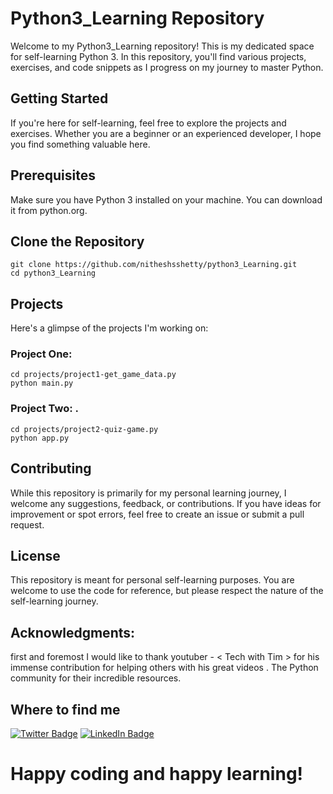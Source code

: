 # Python3_Learning Repository

Welcome to my Python3_Learning repository! This is my dedicated space for self-learning Python 3. In this repository, you'll find various projects, exercises, and code snippets as I progress on my journey to master Python.

## Getting Started

If you're here for self-learning, feel free to explore the projects and exercises. Whether you are a beginner or an experienced developer, I hope you find something valuable here.

## Prerequisites
Make sure you have Python 3 installed on your machine. You can download it from python.org.

## Clone the Repository
```
git clone https://github.com/nitheshsshetty/python3_Learning.git
cd python3_Learning
```
## Projects

Here's a glimpse of the projects I'm working on:

### Project One: 
```
cd projects/project1-get_game_data.py
python main.py
```

### Project Two: .
```
cd projects/project2-quiz-game.py
python app.py
```

## Contributing

While this repository is primarily for my personal learning journey, I welcome any suggestions, feedback, or contributions. If you have ideas for improvement or spot errors, feel free to create an issue or submit a pull request.

## License

This repository is meant for personal self-learning purposes. You are welcome to use the code for reference, but please respect the nature of the self-learning journey.

## Acknowledgments: 

first and foremost I would like to thank youtuber - < Tech with Tim > for his immense contribution for helping others with his great videos .
The Python community for their incredible resources.

## Where to find me 

[![Twitter Badge](https://img.shields.io/badge/Twitter-Profile-informational?style=flat&logo=twitter&logoColor=white&color=1CA2F1)](https://twitter.com/NithEth)
[![LinkedIn Badge](https://img.shields.io/badge/LinkedIn-Profile-informational?style=flat&logo=linkedin&logoColor=white&color=0D76A8)](https://www.linkedin.com/in/nitheshshetty/)

# Happy coding and happy learning!

